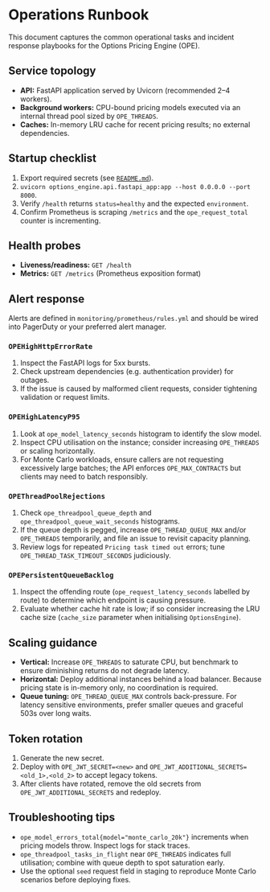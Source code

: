 # Operations Runbook

This document captures the common operational tasks and incident response
playbooks for the Options Pricing Engine (OPE).

## Service topology

* **API:** FastAPI application served by Uvicorn (recommended 2–4 workers).
* **Background workers:** CPU-bound pricing models executed via an internal
  thread pool sized by `OPE_THREADS`.
* **Caches:** In-memory LRU cache for recent pricing results; no external
  dependencies.

## Startup checklist

1. Export required secrets (see [`README.md`](README.md)).
2. `uvicorn options_engine.api.fastapi_app:app --host 0.0.0.0 --port 8000`.
3. Verify `/health` returns `status=healthy` and the expected `environment`.
4. Confirm Prometheus is scraping `/metrics` and the `ope_request_total`
   counter is incrementing.

## Health probes

* **Liveness/readiness:** `GET /health`
* **Metrics:** `GET /metrics` (Prometheus exposition format)

## Alert response

Alerts are defined in `monitoring/prometheus/rules.yml` and should be wired into
PagerDuty or your preferred alert manager.

### `OPEHighHttpErrorRate`

1. Inspect the FastAPI logs for 5xx bursts.
2. Check upstream dependencies (e.g. authentication provider) for outages.
3. If the issue is caused by malformed client requests, consider tightening
   validation or request limits.

### `OPEHighLatencyP95`

1. Look at `ope_model_latency_seconds` histogram to identify the slow model.
2. Inspect CPU utilisation on the instance; consider increasing `OPE_THREADS`
   or scaling horizontally.
3. For Monte Carlo workloads, ensure callers are not requesting excessively
   large batches; the API enforces `OPE_MAX_CONTRACTS` but clients may need to
   batch responsibly.

### `OPEThreadPoolRejections`

1. Check `ope_threadpool_queue_depth` and `ope_threadpool_queue_wait_seconds`
   histograms.
2. If the queue depth is pegged, increase `OPE_THREAD_QUEUE_MAX` and/or
   `OPE_THREADS` temporarily, and file an issue to revisit capacity planning.
3. Review logs for repeated `Pricing task timed out` errors; tune
   `OPE_THREAD_TASK_TIMEOUT_SECONDS` judiciously.

### `OPEPersistentQueueBacklog`

1. Inspect the offending route (`ope_request_latency_seconds` labelled by
   route) to determine which endpoint is causing pressure.
2. Evaluate whether cache hit rate is low; if so consider increasing the LRU
   cache size (`cache_size` parameter when initialising `OptionsEngine`).

## Scaling guidance

* **Vertical:** Increase `OPE_THREADS` to saturate CPU, but benchmark to ensure
  diminishing returns do not degrade latency.
* **Horizontal:** Deploy additional instances behind a load balancer. Because
  pricing state is in-memory only, no coordination is required.
* **Queue tuning:** `OPE_THREAD_QUEUE_MAX` controls back-pressure. For latency
  sensitive environments, prefer smaller queues and graceful 503s over long
  waits.

## Token rotation

1. Generate the new secret.
2. Deploy with `OPE_JWT_SECRET=<new>` and
   `OPE_JWT_ADDITIONAL_SECRETS=<old_1>,<old_2>` to accept legacy tokens.
3. After clients have rotated, remove the old secrets from
   `OPE_JWT_ADDITIONAL_SECRETS` and redeploy.

## Troubleshooting tips

* `ope_model_errors_total{model="monte_carlo_20k"}` increments when pricing
  models throw. Inspect logs for stack traces.
* `ope_threadpool_tasks_in_flight` near `OPE_THREADS` indicates full utilisation;
  combine with queue depth to spot saturation early.
* Use the optional `seed` request field in staging to reproduce Monte Carlo
  scenarios before deploying fixes.
